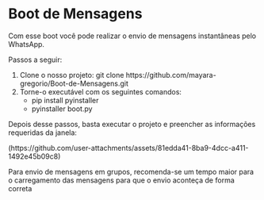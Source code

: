 <h1>Boot de Mensagens</h1>

<p>
  Com esse boot você pode realizar o envio de mensagens instantâneas pelo WhatsApp.
</p>

Passos a seguir:
<ol>
  <li>
    Clone o nosso projeto: git clone https://github.com/mayara-gregorio/Boot-de-Mensagens.git
  </li>
  <li>
    Torne-o executável com os seguintes comandos:
    <ul>
      <li>
        pip install pyinstaller
      </li>
      <li>
        pyinstaller boot.py 
      </li>
    </ul>
  </li>
</ol>
<p>
  Depois desse passos, basta executar o projeto e preencher as informações requeridas da janela:
</p>
(https://github.com/user-attachments/assets/81edda41-8ba9-4dcc-a411-1492e45b09c8)
<p>
  Para envio de mensagens em grupos, recomenda-se um tempo maior para o carregamento das mensagens para que o envio aconteça de forma correta
</p>
